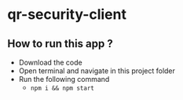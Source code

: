# qr-security-client

## How to run this app ?
- Download the code
- Open terminal and navigate in this project folder
- Run the following command
    - `npm i && npm start`
